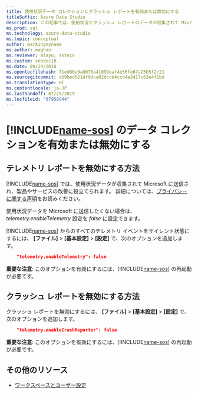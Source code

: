 ```yaml
---
title: 使用状況データ コレクションとクラッシュ レポートを有効または無効にする
titleSuffix: Azure Data Studio
description: この記事では、使用状況とクラッシュ レポートのデータが収集されて Microsoft に送信されるかどうかを制御する方法について説明します。
ms.prod: sql
ms.technology: azure-data-studio
ms.topic: conceptual
author: markingmyname
ms.author: maghan
ms.reviewer: alayu; sstein
ms.custom: seodec18
ms.date: 09/24/2018
ms.openlocfilehash: 71ed86e9ad076a41099eaf4e56fe67a25b5f2c21
ms.sourcegitcommit: db9bed6214f9dca82dccb4ccd4a2417c62e4f1bd
ms.translationtype: HT
ms.contentlocale: ja-JP
ms.lasthandoff: 07/25/2019
ms.locfileid: "67958944"
---
```

# <a name="enable-or-disable-usage-data-collection-for-includename-sosincludesname-sos-shortmd"></a>[!INCLUDE[name-sos](../includes/name-sos-short.md)] のデータ コレクションを有効または無効にする

## <a name="how-to-disable-telemetry-reporting"></a>テレメトリ レポートを無効にする方法

[!INCLUDE[name-sos](../includes/name-sos-short.md)] では、使用状況データが収集されて Microsoft に送信され、製品やサービスの改善に役立てられます。 詳細については、[プライバシーに関する声明](https://go.microsoft.com/fwlink/?LinkID=528096&clcid=0x409)をお読みください。

使用状況データを Microsoft に送信したくない場合は、*telemetry.enableTelemetry* 設定を *false* に設定できます。

[!INCLUDE[name-sos](../includes/name-sos-short.md)] からのすべてのテレメトリ イベントをサイレント状態にするには、 **[ファイル]**  >  **[基本設定]**  >  **[設定]** で、次のオプションを追加します。

```json
    "telemetry.enableTelemetry": false
```

**重要な注意**: このオプションを有効にするには、[!INCLUDE[name-sos](../includes/name-sos-short.md)] の再起動が必要です。 

## <a name="how-to-disable-crash-reporting"></a>クラッシュ レポートを無効にする方法

クラッシュ レポートを無効にするには、 **[ファイル]**  >  **[基本設定]**  >  **[設定]** で、次のオプションを追加します。

```json
    "telemetry.enableCrashReporter": false
```

**重要な注意**: このオプションを有効にするには、[!INCLUDE[name-sos](../includes/name-sos-short.md)] の再起動が必要です。

## <a name="additional-resources"></a>その他のリソース
- [ワークスペースとユーザー設定](settings.md)
